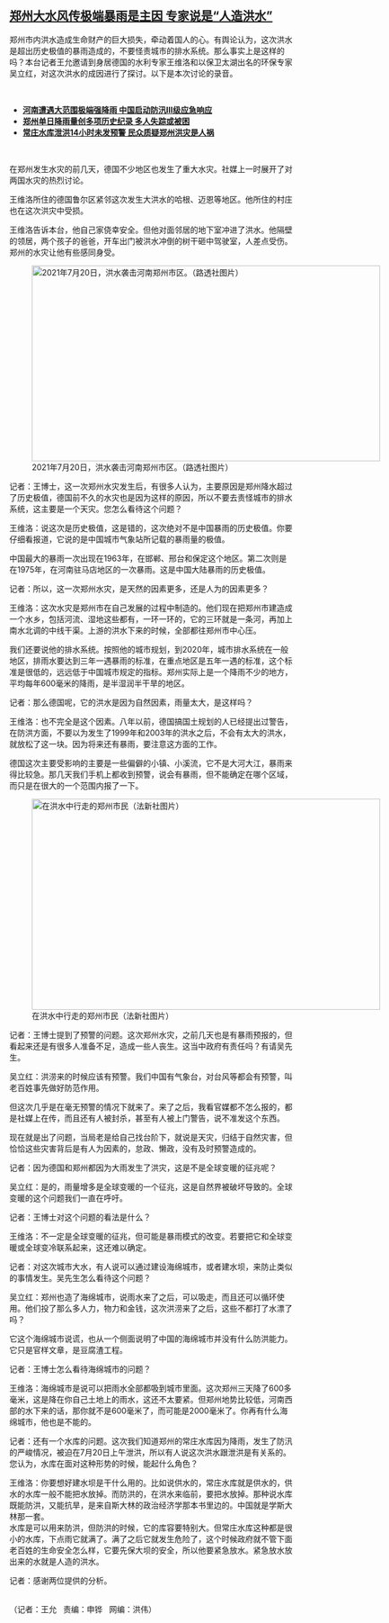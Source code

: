 <!--1626900965000-->
[郑州大水风传极端暴雨是主因   专家说是“人造洪水”](https://www.rfa.org/mandarin/yataibaodao/huanjing/wy-07212021104104.html)
------

<p></p><p>郑州市内洪水造成生命财产的巨大损失，牵动着国人的心。有舆论认为，这次洪水是超出历史极值的暴雨造成的，不要怪责城市的排水系统。那么事实上是这样的吗？本台记者王允邀请到身居德国的水利专家王维洛和以保卫太湖出名的环保专家吴立红，对这次洪水的成因进行了探讨。以下是本次讨论的录音。</p><p><br/></p><ul><li><a href="https://www.rfa.org/mandarin/Xinwen/7-07202021131049.html"><strong>河南遭遇大范围极端强降雨 中国启动防汛Ⅲ级应急响应</strong></a></li><li><strong><a href="https://www.rfa.org/mandarin/Xinwen/wul0720d-07202021081205.html">郑州单日降雨量创多项历史纪录 多人失踪或被困</a></strong></li><li><strong><a href="https://www.rfa.org/mandarin/yataibaodao/shehui/ql1-07212021052025.html">常庄水库泄洪14小时未发预警 民众质疑郑州洪灾是人祸</a></strong></li></ul><p><br/></p><p><span>在郑州发生水灾的前几天，德国不少地区也发生了重大水灾。社媒上一时展开了对两国水灾的热烈讨论。</span></p><p><span>王维洛所住的德国鲁尔区紧邻这次发生大洪水的哈根、迈恩等地区。他所住的村庄也在这次洪灾中受损。</span></p><p><span>王维洛告诉本台，他自己家侥幸安全。但他对面邻居的地下室冲进了洪水。他隔壁的领居，两个孩子的爸爸，开车出门被洪水冲倒的树干砸中驾驶室，人差点受伤。郑州的水灾让他有些感同身受。</span></p><p><span><figure class="image-richtext image-inline captioned" style="width:620px;"><img alt="2021年7月20日，洪水袭击河南郑州市区。（路透社图片）" height="348" src="https://www.rfa.org/mandarin/yataibaodao/huanjing/wy-07212021104104.html/wy0721.jpg/@@images/caca4938-d64d-46b7-a4b7-cdf07b5f952a.jpeg" title="wy0721.jpg" width="620"/><figcaption class="image-caption">2021年7月20日，洪水袭击河南郑州市区。（路透社图片）</figcaption><small></small></figure></span></p><p><span>记者：王博士，这一次郑州水灾发生后，有很多人认为，主要原因是郑州降水超过了历史极值，德国前不久的水灾也是因为这样的原因，所以不要去责怪城市的排水系统，这主要是一个天灾。您怎么看待这个问题？</span></p><p><span>王维洛：说这次是历史极值，这是错的，这次绝对不是中国暴雨的历史极值。你要仔细看报道，它说的是中国城市气象站所记载的暴雨量的极值。</span></p><p><span>中国最大的暴雨一次出现在</span>1963年，在邯郸、邢台和保定这个地区。第二次则是在1975年，在河南驻马店地区的一次暴雨。这是中国大陆暴雨的历史极值。</p><p><span>记者：所以，这一次郑州水灾，是天然的因素更多，还是人为的因素更多？</span></p><p><span>王维洛：这次水灾是郑州市在自己发展的过程中制造的。他们现在把郑州市建造成一个水乡，包括河流、湿地这些都有，一环一环的，它的三环就是一条河，再加上南水北调的中线干渠。上游的洪水下来的时候，全部都往郑州市中心压。</span></p><p><span>我们还要说他的排水系统。按照他的城市规划，到</span>2020年，城市排水系统在一般地区，排雨水要达到三年一遇暴雨的标准，在重点地区是五年一遇的标准，这个标准是很低的，远远低于中国城市规定的指标。郑州实际上是一个降雨不少的地方，平均每年600毫米的降雨，是半湿润半干旱的地区。</p><p><span>记者：那么德国呢，它的洪水</span>是因为自然因素，雨量太大，是这样吗？</p><p><span>王维洛：也不完全是这个因素。八年以前，德国搞国土规划的人已经提出过警告，在防洪方面，不要以为发生了</span>1999年和2003年的洪水之后，不会有太大的洪水，就放松了这一块。因为将来还有暴雨，要注意这方面的工作。</p><p><span>德国这次主要受影响的主要是一些偏僻的小镇、小溪流，它不是大河大江，暴雨来得比较急。那几天我们手机上都收到预警，说会有暴雨，但不能确定在哪个区域，而只是在很大的一个范围内报了一下。</span></p><p><span><figure class="image-richtext image-inline captioned" style="width:620px;"><img alt="在洪水中行走的郑州市民（法新社图片）" height="375" src="https://www.rfa.org/mandarin/yataibaodao/huanjing/wy-07212021104104.html/wy0721a.jpg/@@images/a6623db3-b513-444e-85b0-1eb288b632cb.jpeg" title="wy0721a.jpg" width="620"/><figcaption class="image-caption">在洪水中行走的郑州市民（法新社图片）</figcaption><small></small></figure></span></p><p><span>记者：王博士提到了预警的问题。这次郑州水灾，之前几天也是有暴雨预报的，但看起来还是有很多人准备不足，造成一些人丧生。这当中政府有责任吗？有请吴先生。</span></p><p><span>吴立红：洪涝来的时候应该有预警。我们中国有气象台，对台风等都会有预警，叫老百姓事先做好防范作用。</span></p><p><span>但这次几乎是在毫无预警的情况下就来了。来了之后，我看官媒都不怎么报的，都是社媒上在传，而且还有人被封杀，甚至有人被上门警告，说不准发这个东西。</span></p><p><span>现在就是出了问题，当局老是给自己找台阶下，就说是天灾，归结于自然灾害，但恰恰这些灾害背后是有人为因素的，怠政、懒政，没有及时预警造成的。</span></p><p><span>记者：因为德国和郑州都因为大雨发生了洪灾，这是不是全球变暖的征兆呢？</span></p><p><span>吴立红：是的，雨量增多是全球变暖的一个征兆，这是自然界被破坏导致的。全球变暖的这个问题我们一直在呼吁。</span></p><p><span>记者：王博士对这个问题的看法是什么？</span></p><p><span>王维洛：不一定是全球变暖的征兆，但可能是暴雨模式的改变。若要把它和全球变暖或全球变冷联系起来，这还难以确定。</span></p><p><span>记者：对这次城市大水，有人说可以通过建设海绵城市，或者建水坝，来防止类似的事情发生。吴先生怎么看待这个问题？</span></p><p><span>吴立红：郑州也造了海绵城市，说雨水来了之后，可以吸走，而且还可以循环使用。他们投了那么多人力，物力和金钱，这次洪涝来了之后，这些不都打了水漂了吗？</span></p><p><span>它这个海绵城市说谎，也从一个侧面说明了中国的海绵城市并没有什么防洪能力。它只是官样文章，是豆腐渣工程。</span></p><p><span>记者：王博士怎么看待海绵城市的问题？</span></p><p><span>王维洛：海绵城市是说可以把雨水全部都吸到城市里面。这次郑州三天降了</span>600多毫米，这是降在你自己土地上的雨水，这还不太要紧。但郑州地势比较低，河南西部的水下来的话，那你就不是600毫米了，而可能是2000毫米了。你再有什么海绵城市，他也是不能的。</p><p><span>记者：还有一个水库的问题。这次我们知道郑州的常庄水库因为降雨，发生了防汛的严峻情况，被迫在</span>7月20日上午泄洪，所以有人说这次洪水跟泄洪是有关系的。您认为，水库在面对这种形势的时候，能起什么角色？</p><p><span>王维洛：你要想好建水坝是干什么用的。比如说供水的，常庄水库就是供水的，供水的水库一般不能把水放掉。而防洪的，在洪水来临前，要把水放掉。那种说水库既能防洪，又能抗旱，是来自斯大林的政治经济学那本书里边的。中国就是学斯大林那一套。</span><br/><span>水库是可以用来防洪，但防洪的时候，它的库容要特别大。但常庄水库这种都是很小的水库，下点雨它就满了。满了之后它就发生危险了，这个时候政府就不管下面老百姓的生命安全怎么样，它要先保大坝的安全，所以他要紧急放水。紧急放水放出来的水就是人造的洪水。</span></p><p><span>记者：感谢两位提供的分析。<p><br/>（记者：王允   责编：申铧   网编：洪伟）</p></span></p>
